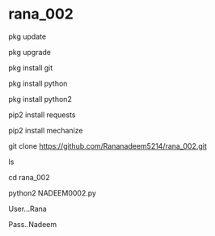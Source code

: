 # rana_002
pkg update

pkg upgrade

pkg install git

pkg install python

pkg install python2 

pip2 install requests

pip2 install mechanize

git clone https://github.com/Rananadeem5214/rana_002.git

ls

cd rana_002

python2 NADEEM0002.py

User...Rana

Pass..Nadeem

